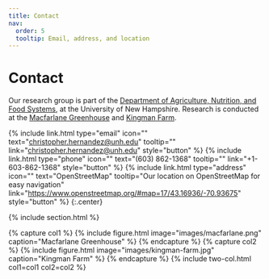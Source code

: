 ```yaml
---
title: Contact
nav:
  order: 5
  tooltip: Email, address, and location
---
```


# <i class="fas fa-envelope"></i>Contact

Our research group is part of the [Department of Agriculture, Nutrition, and Food Systems](https://colsa.unh.edu/agriculture-nutrition-food-systems), at the University of New Hampshire. Research is conducted at the [Macfarlane Greenhouse](https://colsa.unh.edu/facility/macfarlane-research-greenhouses) and [Kingman Farm](https://colsa.unh.edu/kingmanFarm).


{%
  include link.html
  type="email"
  icon=""
  text="christopher.hernandez@unh.edu"
  tooltip=""
  link="christopher.hernandez@unh.edu"
  style="button"
%}
{%
  include link.html
  type="phone"
  icon=""
  text="(603) 862-1368"
  tooltip=""
  link="+1-603-862-1368"
  style="button"
%}
{%
  include link.html
  type="address"
  icon=""
  text="OpenStreetMap"
  tooltip="Our location on OpenStreetMap for easy navigation"
  link="https://www.openstreetmap.org/#map=17/43.16936/-70.93675"
  style="button"
%}
{:.center}

{% include section.html %}

{% capture col1 %}
{%
  include figure.html
  image="images/macfarlane.png"
  caption="Macfarlane Greenhouse"
%}
{% endcapture %}
{% capture col2 %}
{%
  include figure.html
  image="images/kingman-farm.jpg"
  caption="Kingman Farm"
%}
{% endcapture %}
{% include two-col.html col1=col1 col2=col2 %}
